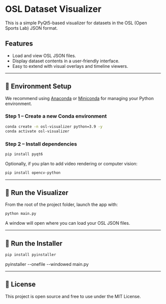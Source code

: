 # OSL Dataset Visualizer

This is a simple PyQt5-based visualizer for datasets in the OSL (Open Sports Lab) JSON format.

## Features

- Load and view OSL JSON files.
- Display dataset contents in a user-friendly interface.
- Easy to extend with visual overlays and timeline viewers.

---

## 🔧 Environment Setup

We recommend using [Anaconda](https://www.anaconda.com/) or [Miniconda](https://docs.conda.io/en/latest/miniconda.html) for managing your Python environment.

### Step 1 – Create a new Conda environment

```bash
conda create -n osl-visualizer python=3.9 -y
conda activate osl-visualizer
````

### Step 2 – Install dependencies

```bash
pip install pyqt6
```

Optionally, if you plan to add video rendering or computer vision:

```bash
pip install opencv-python
```

---

## 🚀 Run the Visualizer

From the root of the project folder, launch the app with:

```bash
python main.py
```

A window will open where you can load your OSL JSON files.

---

## 🚀 Run the Installer

```bash
pip install pyinstaller
```

pyinstaller --onefile --windowed main.py


---

## 📄 License

This project is open source and free to use under the MIT License.

